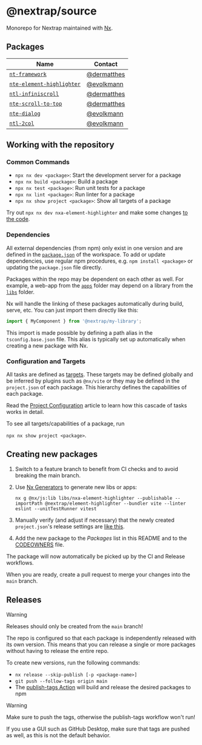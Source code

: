 # @nextrap/source

Monorepo for Nextrap maintained with [Nx](https://nx.dev/).

## Packages

<!-- Please also maintain the CODEOWNERS file when adjusting the table below -->

| Name                                                      | Contact                                      |
| --------------------------------------------------------- | -------------------------------------------- |
| [`nt-framework`](./libs/nt-framework)                     | [@dermatthes](https://github.com/dermatthes) |
| [`nte-element-highlighter`](libs/nte-element-highlighter) | [@evolkmann](https://github.com/evolkmann)   |
| [`ntl-infiniscroll`](libs/ntl-infiniscroll)               | [@dermatthes](https://github.com/dermatthes) |
| [`nte-scroll-to-top`](libs/nte-scroll-to-top)             | [@dermatthes](https://github.com/dermatthes) |
| [`nte-dialog`](./libs/nte-dialog)                         | [@evolkmann](https://github.com/evolkmann)   |
| [`ntl-2col`](./libs/ntl-2col)                             | [@evolkmann](https://github.com/evolkmann)   |

## Working with the repository

### Common Commands

- `npx nx dev <package>`: Start the development server for a package
- `npx nx build <package>`: Build a package
- `npx nx test <package>`: Run unit tests for a package
- `npx nx lint <package>`: Run linter for a package
- `npx nx show project <package>`: Show all targets of a package

Try out `npx nx dev nxa-element-highlighter` and make some changes [to the code](libs/nte-element-highlighter/src).

### Dependencies

All external dependencies (from npm) only exist in one version and are defined in the
[`package.json`](./package.json) of the workspace. To add or update dependencies, use regular
npm procedures, e.g. `npm install <package>` or updating the `package.json` file directly.

Packages within the repo may be dependent on each other as well. For example, a web-app from the
[`apps`](./apps) folder may depend on a library from the [`libs`](./libs) folder.

Nx will handle the linking of these packages automatically during build, serve, etc.
You can just import them directly like this:

```javascript
import { MyComponent } from '@nextrap/my-library';
```

This import is made possible by defining a path alias in the `tsconfig.base.json` file.
This alias is typically set up automatically when creating a new package with Nx.

### Configuration and Targets

All tasks are defined as [targets](https://nx.dev/reference/project-configuration#project-configuration).
These targets may be defined globally and be inferred by plugins such as `@nx/vite`
or they may be defined in the `project.json` of each package. This hierarchy
defines the capabilities of each package.

Read the [Project Configuration](https://nx.dev/reference/project-configuration#project-configuration)
article to learn how this cascade of tasks works in detail.

To see all targets/capabilities of a package, run

`npx nx show project <package>`.

## Creating new packages

1. Switch to a feature branch to benefit from CI checks and to avoid breaking the main branch.
2. Use [Nx Generators](https://nx.dev/features/generate-code) to generate new libs or apps:

   `nx g @nx/js:lib libs/nxa-element-highlighter --publishable --importPath @nextrap/element-highlighter --bundler vite --linter eslint --unitTestRunner vitest`

3. Manually verify (and adjust if necessary) that the newly created `project.json`'s release settings are
   [like this](https://github.com/nextrap/nextrap-monorepo/blob/5ee04c3b75ac7bb069ba2ad9e4b6a9f2c2b0022a/libs/nxa-element-highlighter/project.json#L6-L13).
4. Add the new package to the _Packages_ list in this README and to the [CODEOWNERS](./CODEOWNERS) file.

The package will now automatically be picked up by the CI and Release workflows.

When you are ready, create a pull request to merge your changes into the `main` branch.

## Releases

> [!WARNING]
> Releases should only be created from the `main` branch!

The repo is configured so that each package is independently released with its own version.
This means that you can release a single or more packages without having to release the entire repo.

To create new versions, run the following commands:

- `nx release --skip-publish [-p <package-name>]`
- `git push --follow-tags origin main`
- The [publish-tags Action](./.github/workflows/publish-tags.yml) will build and release the desired packages to npm

> [!WARNING]
> Make sure to push the tags, otherwise the publish-tags workflow won't run!
>
> If you use a GUI such as GitHub Desktop, make sure that tags are pushed as well,
> as this is not the default behavior.
